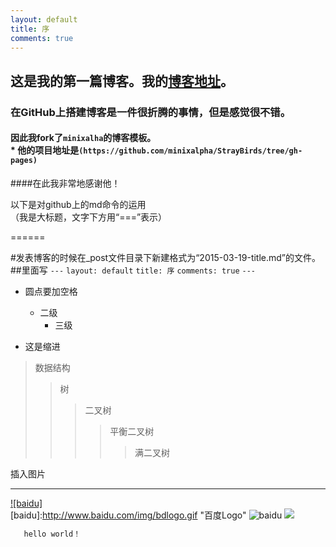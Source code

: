 ```yaml
---
layout: default
title: 序
comments: true
---
```



## 这是我的第一篇博客。我的[博客地址](https://rayuu.github.io/blog "悬停提示")。
### 在GitHub上搭建博客是一件很折腾的事情，但是感觉很不错。
#### 因此我fork了`minixalha`的博客模板。<br> *  他的项目地址是`(https://github.com/minixalpha/StrayBirds/tree/gh-pages)`</br>
####在此我非常地感谢他！

以下是对github上的md命令的运用<br>（我是大标题，文字下方用“===”表示）</br>

======

#发表博客的时候在_post文件目录下新建格式为“2015-03-19-title.md”的文件。
##里面写
`---`
`layout: default`
`title: 序`
`comments: true`
`---`

* 圆点要加空格
   * 二级
      * 三级

* 这是缩进
>数据结构  
>>树  
>>>二叉树  
>>>>平衡二叉树  
>>>>>满二叉树 

插入图片
_________

[![baidu]](http://baidu.com)  
[baidu]:http://www.baidu.com/img/bdlogo.gif "百度Logo"
![baidu](http://www.baidu.com/img/bdlogo.gif "百度logo") 
![](http://imgsrc.baidu.com/album/s%3D1100%3Bq%3D90/sign=2b4664791dd8bc3ec20802cbb2bb9d6f/63d0f703918fa0ec4f3db54e229759ee3c6ddbff.jpg)


```php
   hello world！
```
